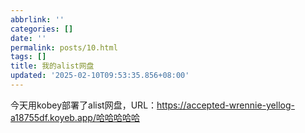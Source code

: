 ```yaml
---
abbrlink: ''
categories: []
date: ''
permalink: posts/10.html
tags: []
title: 我的alist网盘
updated: '2025-02-10T09:53:35.856+08:00'
---
```

今天用kobey部署了alist网盘，URL：https://accepted-wrennie-yellog-a18755df.koyeb.app/哈哈哈哈哈
